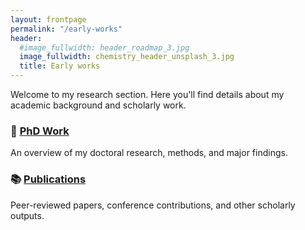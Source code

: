 ```yaml
---
layout: frontpage
permalink: "/early-works"
header:
  #image_fullwidth: header_roadmap_3.jpg
  image_fullwidth: chemistry_header_unsplash_3.jpg
  title: Early works
---
```



Welcome to my research section. Here you'll find details about my academic background and scholarly work.

### 📘 [PhD Work](/early-works/phd/)
An overview of my doctoral research, methods, and major findings.

### 📚 [Publications](/early-works/publications/)
Peer-reviewed papers, conference contributions, and other scholarly outputs.